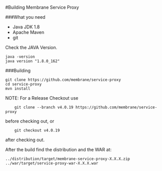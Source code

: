 #Building Membrane Service Proxy

###What you need
* Java JDK 1.8
* Apache Maven
* git

Check the JAVA Version.

	java -version
	java version "1.8.0_162"

###Building

	git clone https://github.com/membrane/service-proxy
	cd service-proxy
	mvn install

NOTE: For a Release Checkout use

        git clone --branch v4.0.19 https://github.com/membrane/service-proxy
before checking out, or

        git checkout v4.0.19
after checking out.

After the build find the distribution and the WAR at:

	../distribution/target/membrane-service-proxy-X.X.X.zip
	../war/target/service-proxy-war-X.X.X.war
